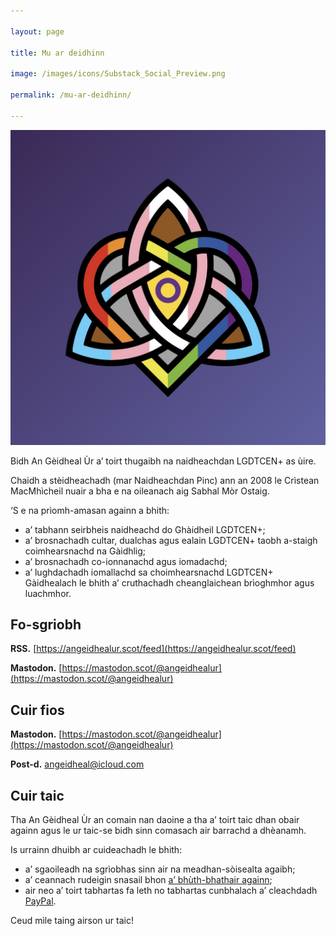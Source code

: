 ```yaml
---

layout: page

title: Mu ar deidhinn

image: /images/icons/Substack_Social_Preview.png

permalink: /mu-ar-deidhinn/

---
```


<img class="avatar" src="/images/icons/AGU_Logo_2023.jpg" />

Bidh An Gèidheal Ùr a’ toirt thugaibh na naidheachdan LGDTCEN+ as ùire.

Chaidh a stèidheachadh (mar Naidheachdan Pinc) ann an 2008 le Crìstean MacMhìcheil nuair a bha e na oileanach aig Sabhal Mòr Ostaig.

‘S e na prìomh-amasan againn a bhith:

- a’ tabhann seirbheis naidheachd do Ghàidheil LGDTCEN+;
- a’ brosnachadh cultar, dualchas agus ealain LGDTCEN+ taobh a-staigh coimhearsnachd na Gàidhlig;
- a’ brosnachadh co-ionnanachd agus iomadachd;
- a’ lughdachadh iomallachd sa choimhearsnachd LGDTCEN+ Gàidhealach le bhith a’ cruthachadh cheanglaichean brìoghmhor agus luachmhor.

## Fo-sgriobh

**RSS.** [https://angeidhealur.scot/feed](https://angeidhealur.scot/feed)

<!--**Threads.** [https://threads.net/@angeidhealur](https://threads.net/@angeidhealur)-->

**Mastodon.** [https://mastodon.scot/@angeidhealur](https://mastodon.scot/@angeidhealur)

## Cuir fios

<!--**Threads.** [https://threads.net/@angeidhealur](https://threads.net/@angeidhealur)-->

**Mastodon.** [https://mastodon.scot/@angeidhealur](https://mastodon.scot/@angeidhealur)

**Post-d.** [angeidheal@icloud.com](mailto:angeidheal@icloud.com)

## Cuir taic

Tha An Gèidheal Ùr an comain nan daoine a tha a’ toirt taic dhan obair againn agus le ur taic-se bidh sinn comasach air barrachd a dhèanamh.

Is urrainn dhuibh ar cuideachadh le bhith:

- a’ sgaoileadh na sgrìobhas sinn air na meadhan-sòisealta agaibh;
- a’ ceannach rudeigin snasail bhon [a’ bhùth-bhathair againn](https://angeidhealur.myspreadshop.co.uk/);
- air neo a’ toirt tabhartas fa leth no tabhartas cunbhalach a’ cleachdadh [PayPal](https://www.paypal.com/donate/?hosted_button_id=33K2N9HRBJ4QS).

Ceud mìle taing airson ur taic!